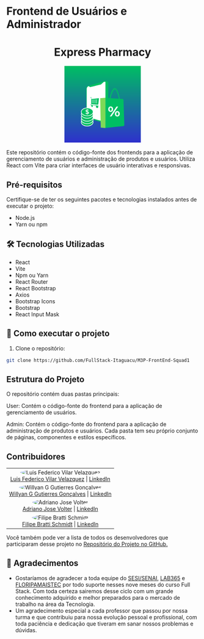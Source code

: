 # Frontend de Usuários e Administrador

<h1 align="center">Express Pharmacy </h1>

<p align="center">
  <img src="Admin/public/logo1.png" alt="Logo" width="200" height="200">
</p>

Este repositório contém o código-fonte dos frontends para a aplicação de gerenciamento de usuários e administração de produtos e usuários. Utiliza React com Vite para criar interfaces de usuário interativas e responsivas.

## Pré-requisitos

Certifique-se de ter os seguintes pacotes e tecnologias instalados antes de executar o projeto:

- Node.js
- Yarn ou npm

## 🛠️ Tecnologias Utilizadas

- React
- Vite
- Npm ou Yarn
- React Router
- React Bootstrap
- Axios
- Bootstrap Icons
- Bootstrap
- React Input Mask

## 🔧 Como executar o projeto

1. Clone o repositório:

```bash
git clone https://github.com/FullStack-Itaguacu/M3P-FrontEnd-Squad1

```


## Estrutura do Projeto
O repositório contém duas pastas principais:

User: Contém o código-fonte do frontend para a aplicação de gerenciamento de usuários.

Admin: Contém o código-fonte do frontend para a aplicação de administração de produtos e usuários.
Cada pasta tem seu próprio conjunto de páginas, componentes e estilos específicos.

## Contribuidores

<table>
<tr>
<td align="center">
<img src="https://avatars.githubusercontent.com/Luis-Vilar" width="100" style="border-radius: 50%;" alt="Luis Federico Vilar Velazquez"><br>
<a href="https://github.com/Luis-Vilar">Luis Federico Vilar Velazquez</a> | <a href="https://www.linkedin.com/in/luis-vilar/">LinkedIn</a>
</td>
</tr>
<tr>
<td align="center">
<img src="https://avatars.githubusercontent.com/wgeovanni" width="100" style="border-radius: 50%;" alt="Willyan G Gutierres Gonçalves"><br>
<a href="https://github.com/wgeovanni">Willyan G Gutierres Gonçalves</a> | <a href="https://www.linkedin.com/in/willyan-geovanni/">LinkedIn</a>
</td>
</tr>
<tr>
<td align="center">
<img src="https://avatars.githubusercontent.com/AdrianoVolter" width="100" style="border-radius: 50%;" alt="Adriano Jose Volter"><br>
<a href="https://github.com/AdrianoVolter">Adriano Jose Volter</a> | <a href="https://www.linkedin.com/in/adrianovolter/">LinkedIn</a>
</td>
</tr>
<tr>
<td align="center">
<img src="https://avatars.githubusercontent.com/filipebratti" width="100" style="border-radius: 50%;" alt="Filipe Bratti Schmidt"><br>
<a href="https://github.com/filipebratti">Filipe Bratti Schmidt</a> | <a href="https://www.linkedin.com/in/filipe-bratti-schmidt-408a925b/">LinkedIn</a>
</td>
</tr>
</table>


Você também pode ver a lista de todos os desenvolvedores que participaram desse projeto no [Repositório do Projeto no GitHub.](https://github.com/FullStack-Itaguacu/M3P-BackEnd-Squad1)

## 🎁 Agradecimentos

- Gostaríamos de agradecer a toda equipe do [SESI/SENAI](https://cursos.sesisenai.org.br/ "Site do SESI/SENAI"), [LAB365](https://lab365.tech/ "Site do LAB365") e [FLORIPAMAISTEC](https://floripamaistec.pmf.sc.gov.br/ "Site do floripamaistec") por todo suporte nesses nove meses do curso Full Stack. Com toda certeza sairemos desse ciclo com um grande conhecimento adquirido e melhor preparados para o mercado de trabalho na área da Tecnologia.
- Um agradecimento especial a cada professor que passou por nossa turma e que contribuiu para nossa evolução pessoal e profissional, com toda paciência e dedicação que tiveram em sanar nossos problemas e dúvidas.
